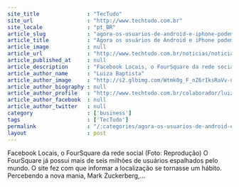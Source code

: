 ```yaml
---
site_title               : "TecTudo"
site_url                 : "http://www.techtudo.com.br"
site_locale              : "pt_BR"
article_slug             : "agora-os-usuarios-de-android-e-iphone-podem-utilizar-o-facebook-places-no-brasil"
article_title            : "Agora os usuários de Android e iPhone podem utilizar o Facebook Places no Brasil"
article_image            : null
article_url              : "http://www.techtudo.com.br/noticias/noticia/2011/03/agora-os-usuarios-de-android-e-iphone-podem-utilizar-o-facebook-places-no-brasil.html"
article_published_at     : null
article_description      : "Facebook Locais, o FourSquare da rede social (Foto: Reprodução) O FourSquare já possui mais de seis milhões de usuários espalhados pelo mundo. O site fez com que informar a localização se tornasse um hábito. Percebendo a nova mania, Mark Zuckerberg,..."
article_author_name      : "Luiza Baptista"
article_author_image     : "http://s2.glbimg.com/Wtmk0g_F_nZ6rIksRaVv-nnoWFk=/30x30/s2.glbimg.com/qihvXqXRQ5Vgvz_TjsAn3BUkeR8=/140x140/s.glbimg.com/po/tt2/f/original/2013/11/12/luiza.jpg"
article_author_biography : null
article_author_profile   : "http://www.techtudo.com.br/colaborador/luiza-baptista.html"
article_author_facebook  : null
article_author_twitter   : null
category                 : ['business']
tags                     : ['TecTudo']
permalink                : "/:categories/agora-os-usuarios-de-android-e-iphone-podem-utilizar-o-facebook-places-no-brasil/"
layout                   : post
---
```


Facebook Locais, o FourSquare da rede social (Foto: Reprodução) O FourSquare já possui mais de seis milhões de usuários espalhados pelo mundo. O site fez com que informar a localização se tornasse um hábito. Percebendo a nova mania, Mark Zuckerberg,...

